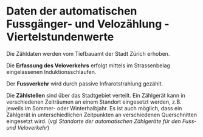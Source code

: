 # Daten der automatischen Fussgänger- und Velozählung - Viertelstundenwerte 

Die Zähldaten werden vom Tiefbauamt der Stadt Zürich erhoben.


Die **Erfassung des Veloverkehrs** erfolgt mittels im Strassenbelag eingelassenen Induktionsschlaufen.

Der **Fussverkehr** wird durch passive Infrarotstrahlung gezählt.

Die **Zählstellen** sind über das Stadtgebiet verteilt.
Ein Zählgerät kann in verschiedenen Zeiträumen an einem Standort eingesetzt
werden, z.B. jeweils im Sommer- oder Winterhalbjahr. Es ist auch möglich, dass
ein Zählgerät in unterschiedlichen Zeitpunkten an verschiedenen Querschnitten
eingesetzt wird. (vgl *Standorte der automatischen Zählgeräte für den Fuss- und Veloverkehr*)

